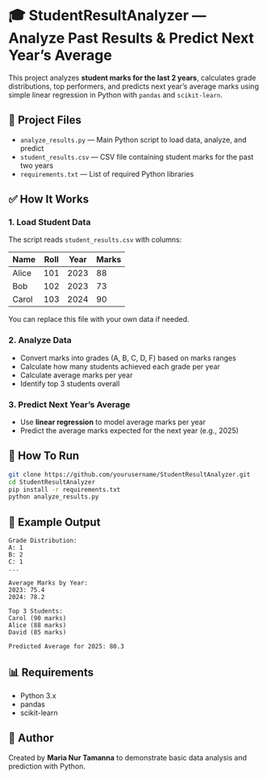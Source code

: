 # 🎓 StudentResultAnalyzer — Analyze Past Results & Predict Next Year’s Average

This project analyzes **student marks for the last 2 years**, calculates grade distributions, top performers, and predicts next year’s average marks using simple linear regression in Python with `pandas` and `scikit-learn`.

## 📁 Project Files

- `analyze_results.py` — Main Python script to load data, analyze, and predict  
- `student_results.csv` — CSV file containing student marks for the past two years  
- `requirements.txt` — List of required Python libraries

## ✅ How It Works

### 1. Load Student Data

The script reads `student_results.csv` with columns:

| Name   | Roll | Year | Marks |
|--------|------|------|-------|
| Alice  | 101  | 2023 | 88    |
| Bob    | 102  | 2023 | 73    |
| Carol  | 103  | 2024 | 90    |

You can replace this file with your own data if needed.

### 2. Analyze Data

- Convert marks into grades (A, B, C, D, F) based on marks ranges  
- Calculate how many students achieved each grade per year  
- Calculate average marks per year  
- Identify top 3 students overall

### 3. Predict Next Year’s Average

- Use **linear regression** to model average marks per year  
- Predict the average marks expected for the next year (e.g., 2025)

## 🚀 How To Run

```bash
git clone https://github.com/yourusername/StudentResultAnalyzer.git
cd StudentResultAnalyzer
pip install -r requirements.txt
python analyze_results.py
```

## 🧪 Example Output

```
Grade Distribution:
A: 1
B: 2
C: 1
...

Average Marks by Year:
2023: 75.4
2024: 78.2

Top 3 Students:
Carol (90 marks)
Alice (88 marks)
David (85 marks)

Predicted Average for 2025: 80.3
```

## 📊 Requirements

- Python 3.x  
- pandas  
- scikit-learn

## 📝 Author

Created by **Maria Nur Tamanna** to demonstrate basic data analysis and prediction with Python.
